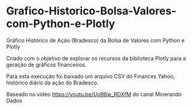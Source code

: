 # Grafico-Historico-Bolsa-Valores-com-Python-e-Plotly
Gráfico Histórico de Ação (Bradesco) da Bolsa de Valores com Python e Plotly

Criado com o objetivo de explorar os recursos da biblioteca Plotly para a geração de gráficos financeiros.

Para esta execução foi baixado um arquivo CSV do Finances Yahoo, histórico diário da ação do Bradesco.







Baseado no vídeo https://youtu.be/UoB8w_RDXfM do canal Minerando Dados
